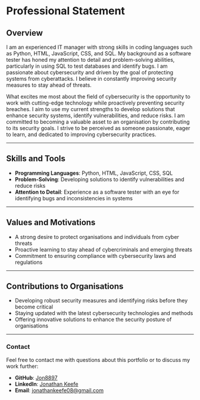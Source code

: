 # Professional Statement

## Overview
I am an experienced IT manager with strong skills in coding languages such as Python, HTML, JavaScript, CSS, and SQL. My background as a software tester has honed my attention to detail and problem-solving abilities, particularly in using SQL to test databases and identify bugs. I am passionate about cybersecurity and driven by the goal of protecting systems from cyberattacks. I believe in constantly improving security measures to stay ahead of threats.

What excites me most about the field of cybersecurity is the opportunity to work with cutting-edge technology while proactively preventing security breaches. I aim to use my current strengths to develop solutions that enhance security systems, identify vulnerabilities, and reduce risks. I am committed to becoming a valuable asset to an organisation by contributing to its security goals. I strive to be perceived as someone passionate, eager to learn, and dedicated to improving cybersecurity practices.

---

## Skills and Tools
- **Programming Languages**: Python, HTML, JavaScript, CSS, SQL
- **Problem-Solving**: Developing solutions to identify vulnerabilities and reduce risks
- **Attention to Detail**: Experience as a software tester with an eye for identifying bugs and inconsistencies in systems

---

## Values and Motivations
- A strong desire to protect organisations and individuals from cyber threats
- Proactive learning to stay ahead of cybercriminals and emerging threats
- Commitment to ensuring compliance with cybersecurity laws and regulations

---

## Contributions to Organisations
- Developing robust security measures and identifying risks before they become critical
- Staying updated with the latest cybersecurity technologies and methods
- Offering innovative solutions to enhance the security posture of organisations

---

### **Contact**

Feel free to contact me with questions about this portfolio or to discuss my work further:

- **GitHub**: [Jon8897](https://github.com/Jon8897)
- **LinkedIn**: [Jonathan Keefe](https://www.linkedin.com/in/jonathan-keefe-39022b175/)
- **Email**: jonathankeefe08@gmail.com